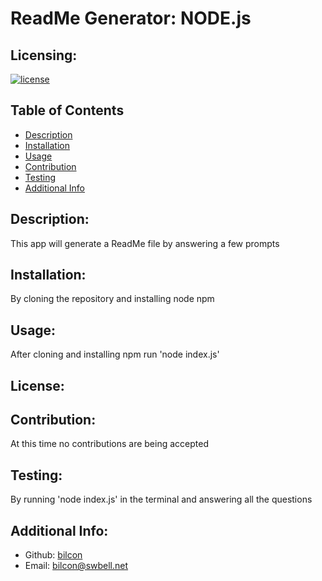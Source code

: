 # ReadMe Generator: NODE.js

  ## Licensing:
  [![license](https://img.shields.io/badge/license--blue)](https://shields.io)

  ## Table of Contents 
  - [Description](#description)
  - [Installation](#installation)
  - [Usage](#usage)
  - [Contribution](#contribution)
  - [Testing](#testing)
  - [Additional Info](#additional-info)

  ## Description:
  This app will generate a ReadMe file by answering a few prompts

  ## Installation:
  By cloning the repository and installing node npm

  ## Usage:
  After cloning and installing npm run 'node index.js'

  ## License:
  

  ## Contribution:
  At this time no contributions are being accepted

  ## Testing:
  By running 'node index.js' in the terminal and answering all the questions

  ## Additional Info:
  - Github: [bilcon](https://github.com/bilcon)
  - Email: bilcon@swbell.net